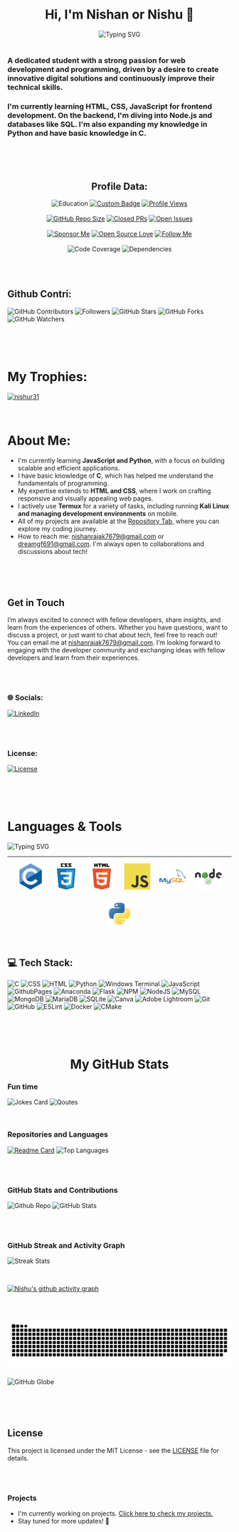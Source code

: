 


#### <h1 align="center">Hi, I'm Nishan or Nishu 👋</h1>

<div align="center">
  <img src="https://readme-typing-svg.demolab.com?font=Fira+Code&size=30&duration=3000&pause=2000&color=blueviolet&center=true&vCenter=true&width=2000&lines=This+is+my+Github+page+and+I+thank+everyone+who+helped+me+somewhere+in+my+life+and+made+the+me+I+am+today." alt="Typing SVG">
</div>

<br>
 
### A dedicated student with a strong passion for web development and programming, driven by a desire to create innovative digital solutions and continuously improve their technical skills.

<h3>I'm currently learning HTML, CSS, JavaScript for frontend development. On the backend, I'm diving into Node.js and databases like SQL. I'm also expanding my knowledge in Python and have basic knowledge in C.</h3>

<br>
<br>
<br>

### <h2 align="center">Profile Data:</h2> 
<!-- First Row -->
<div align="center" >
  <img src="https://img.shields.io/badge/EDUCATION-Bachelor's%20in%20Computer%20Science%20and%20Engineering-blueviolet" alt="Education">
  <a href="https://github.com/nishuR31/nishuR31"><img src="https://img.shields.io/badge/HELLO%20CODER%20-BROTHERS-black" alt="Custom Badge"></a>
  <a href="https://github.com/nishuR31/nishuR31"><img src="https://komarev.com/ghpvc/?username=nishuR31&color=blueviolet" alt="Profile Views"></a>
</div>

<br>
<!-- Second Row -->
<div align="center" >
  <a href="https://github.com/nishuR31/nishuR31"><img src="https://img.shields.io/github/repo-size/nishuR31/nishuR31?color=blueviolet&style=social" alt="GitHub Repo Size"></a>
  <a href="https://github.com/nishuR31/nishuR31"><img src="https://img.shields.io/github/issues-pr-closed/nishuR31/nishuR31?color=blueviolet&style=social" alt="Closed PRs"></a>
  <a href="https://github.com/nishuR31/nishuR31"><img src="https://img.shields.io/github/issues/nishuR31/nishuR31?color=blueviolet&style=social" alt="Open Issues"></a>
</div>

<br>

<!-- Third Row -->
<div align="center" >
  <a href="https://github.com/sponsors/nishuR31" target="_blank" rel="noreferrer"><img src="https://img.shields.io/badge/Sponsor%20Me-GitHub%20Sponsors-blueviolet" alt="Sponsor Me"></a>
  <a href="https://github.com/nishuR31/nishuR31"><img src="https://badges.frapsoft.com/os/v1/open-source.svg?v=103&color=blueviolet&style=social" alt="Open Source Love"></a>
  <a href="https://github.com/nishuR31/nishuR31"><img src="https://img.shields.io/badge/-Follow%20Me%20-blueviolet" alt="Follow Me"></a>
</div>

<br>
<!-- Code Quality and Other Metrics -->
<div align="center">
  <img src="https://img.shields.io/codecov/c/github/nishuR31/nishuR31?color=blueviolet&style=social" alt="Code Coverage">
  <img src="https://img.shields.io/librariesio/release/github/nishuR31/nishuR31?style=social" alt="Dependencies">
</div>

<br>
<br>
<br>

### <h2> Github Contri:</h2>

![GitHub Contributors](https://img.shields.io/github/contributors/nishuR31/nishuR31?color=blueviolet&style=social)
![Followers](https://img.shields.io/github/followers/nishuR31?style=social)
![GitHub Stars](https://img.shields.io/github/stars/nishuR31/nishuR31?style=social)
![GitHub Forks](https://img.shields.io/github/forks/nishuR31/nishuR31?style=social)
![GitHub Watchers](https://img.shields.io/github/watchers/nishuR31/nishuR31?style=social)

<br>
<br>
<br>

### <h1>My Trophies:</h1>

<div style="display: inline-flex; flex-wrap: wrap; justify-content: center; align-items: center; gap: 20px;">
  <a href="https://github.com/ryo-ma/github-profile-trophy" target="_blank" rel="https://github.com/nishuR31/nishuR31"><img src="https://github-profile-trophy.vercel.app/?username=nishuR31&theme=algolia&no-bg=true&no-frame=true" alt="nishur31" /></a>
</div>
<br>
<br>
<br>


### <h1>About Me:</h1>

* I'm currently learning **JavaScript and Python**, with a focus on building scalable and efficient applications.
* I have basic knowledge of **C**, which has helped me understand the fundamentals of programming.
* My expertise extends to **HTML and CSS**, where I work on crafting responsive and visually appealing web pages.
* I actively use **Termux** for a variety of tasks, including running **Kali Linux and managing development environments** on mobile.
* All of my projects are available at the [Repository Tab](https://github.com/nishuR31?tab=repositories), where you can explore my coding journey.
* How to reach me: [nishanrajak7679@gmail.com](mailto:nishanrajak7679@gmail.com) or [dreamgf691@gmail.com](mailto:dreamgf691@gmail.com). I'm always open to collaborations and discussions about tech!
<br>
<br>
<br>

### <h2>Get in Touch</h2>

I’m always excited to connect with fellow developers, share insights, and learn from the experiences of others. Whether you have questions, want to discuss a project, or just want to chat about tech, feel free to reach out!
<br>
You can email me at [nishanrajak7679@gmail.com](mailto:nishanrajak7679@gmail.com).  I’m looking forward to engaging with the developer community and exchanging ideas with fellow developers and learn from their experiences.

<br>
<br>

### 🌐 Socials:
[![LinkedIn](https://img.shields.io/badge/LinkedIn-%230077B5.svg?logo=linkedin&logoColor=white)](https://linkedin.com/in/https://www.linkedin.com/in/nishan-r-96147027a/) 

<br>
<br>

### License:
[![License](https://img.shields.io/badge/License-Apache_2.0-blueviolet.svg)](https://opensource.org/licenses/Apache-2.0)


  
<br>
<br>
<br>

### <h1>Languages & Tools </h1> 

<div align="left">
  <img src="https://readme-typing-svg.demolab.com?font=Fira+Code&size=50&duration=3000&pause=2000&color=blue&center=true&vCenter=true&width=1500&lines=I+am+continously+learning;And+tuning+my+skill+too." alt="Typing SVG">
</div>
<hr>
<div style="display: inline-flex; flex-wrap: wrap; justify-content: center; align-items: center; gap: 20px;">
 <a href="https://www.cprogramming.com/" target="_blank" rel="noreferrer"> <img src="https://raw.githubusercontent.com/devicons/devicon/master/icons/c/c-original.svg" alt="C" width="60" width="60"/> 
 </a> 
  <a href="https://www.w3schools.com/css/" target="_blank" rel="noreferrer"> <img src="https://raw.githubusercontent.com/devicons/devicon/master/icons/css3/css3-original-wordmark.svg" alt="css" width="60" width="60"/> </a>
 <a href="https://www.w3.org/html/" target="_blank" rel="noreferrer"> <img src="https://raw.githubusercontent.com/devicons/devicon/master/icons/html5/html5-original-wordmark.svg" alt="html" width="60" width="60"/> </a>
 <a href="https://developer.mozilla.org/en-US/docs/Web/JavaScript" target="_blank" rel="noreferrer"> <img src="https://raw.githubusercontent.com/devicons/devicon/master/icons/javascript/javascript-original.svg" alt="javascript" width="60" width="60"/> </a>
 <a href="https://www.mysql.com/" target="_blank" rel="noreferrer"> <img src="https://raw.githubusercontent.com/devicons/devicon/master/icons/mysql/mysql-original-wordmark.svg" alt="mysql" width="60" width="60"/> </a>
 <a href="https://nodejs.org" target="_blank" rel="noreferrer"> <img src="https://raw.githubusercontent.com/devicons/devicon/master/icons/nodejs/nodejs-original-wordmark.svg" alt="nodejs" width="60" width="60"/> </a>
 <a href="https://www.python.org" target="_blank" rel="noreferrer"> <img src="https://raw.githubusercontent.com/devicons/devicon/master/icons/python/python-original.svg" alt="python" width="60" width="60"/> </a>
</div>
<br>
<br>
<br>

### <h2>💻 Tech Stack:</h2>
![C](https://img.shields.io/badge/c-%2300599C.svg?style=for-the-badge&logo=c&logoColor=white) ![CSS](https://img.shields.io/badge/css3-%231572B6.svg?style=for-the-badge&logo=css3&logoColor=white) ![HTML](https://img.shields.io/badge/html5-%23E34F26.svg?style=for-the-badge&logo=html5&logoColor=white) ![Python](https://img.shields.io/badge/python-3670A0?style=for-the-badge&logo=python&logoColor=ffdd54) ![Windows Terminal](https://img.shields.io/badge/Windows%20Terminal-%234D4D4D.svg?style=for-the-badge&logo=windows-terminal&logoColor=white) ![JavaScript](https://img.shields.io/badge/javascript-%23323330.svg?style=for-the-badge&logo=javascript&logoColor=%23F7DF1E) ![GithubPages](https://img.shields.io/badge/github%20pages-121013?style=for-the-badge&logo=github&logoColor=white) ![Anaconda](https://img.shields.io/badge/Anaconda-%2344A833.svg?style=for-the-badge&logo=anaconda&logoColor=white) ![Flask](https://img.shields.io/badge/flask-%23000.svg?style=for-the-badge&logo=flask&logoColor=white) ![NPM](https://img.shields.io/badge/NPM-%23CB3837.svg?style=for-the-badge&logo=npm&logoColor=white) ![NodeJS](https://img.shields.io/badge/node.js-6DA55F?style=for-the-badge&logo=node.js&logoColor=white) ![MySQL](https://img.shields.io/badge/mysql-4479A1.svg?style=for-the-badge&logo=mysql&logoColor=white) ![MongoDB](https://img.shields.io/badge/MongoDB-%234ea94b.svg?style=for-the-badge&logo=mongodb&logoColor=white) ![MariaDB](https://img.shields.io/badge/MariaDB-003545?style=for-the-badge&logo=mariadb&logoColor=white) ![SQLite](https://img.shields.io/badge/sqlite-%2307405e.svg?style=for-the-badge&logo=sqlite&logoColor=white) ![Canva](https://img.shields.io/badge/Canva-%2300C4CC.svg?style=for-the-badge&logo=Canva&logoColor=white) ![Adobe Lightroom](https://img.shields.io/badge/Adobe%20Lightroom-31A8FF.svg?style=for-the-badge&logo=Adobe%20Lightroom&logoColor=white) ![Git](https://img.shields.io/badge/git-%23F05033.svg?style=for-the-badge&logo=git&logoColor=white) ![GitHub](https://img.shields.io/badge/github-%23121011.svg?style=for-the-badge&logo=github&logoColor=white) ![ESLint](https://img.shields.io/badge/ESLint-4B3263?style=for-the-badge&logo=eslint&logoColor=white) ![Docker](https://img.shields.io/badge/docker-%230db7ed.svg?style=for-the-badge&logo=docker&logoColor=white) ![CMake](https://img.shields.io/badge/CMake-%23008FBA.svg?style=for-the-badge&logo=cmake&logoColor=white)


<br>
<br>
<br>

#### <h1 align="center">My GitHub Stats </h1>

### Fun time

![Jokes Card](https://readme-jokes.vercel.app/api?username=nishuR31&theme=algolia&hideBorder)
![Qoutes](https://quotes-github-readme.vercel.app/api?type=horizontal&theme=algolia)

<br>

### Repositories and Languages

[![Readme Card](https://github-readme-stats.vercel.app/api/pin/?username=nishuR31&repo=nishuR31&show_owner=true&theme=midnight-purple)](https://github.com/nishuR31)
![Top Languages](https://github-readme-stats.vercel.app/api/top-langs?username=nishur31&show_icons=true&locale=en&layout=compact&theme=midnight-purple)

<br><br>
### GitHub Stats and  Contributions
![Github Repo](https://github-contributor-stats.vercel.app/api?username=nishuR31&limit=5&theme=midnight-purple&combine_all_yearly_contributions=true)
![GitHub Stats](https://github-readme-stats.vercel.app/api?username=nishuR31&show_icons=true&theme=midnight-purple&show=reviews,discussions_started,discussions_answered,prs_merged,prs_merged_percentage)


<br>
<br>

### GitHub Streak and Activity Graph

![Streak Stats](https://github-readme-streak-stats.herokuapp.com/?user=nishuR31&show_icons=true&theme=midnight-purple)

<br>

[![Nishu's github activity graph](https://github-readme-activity-graph.vercel.app/graph?username=nishuR31&theme=github-compact&bg=false&line=8A2BE2&hide_border=true&point=ff0000)](https://github.com/ashutosh00710/github-readme-activity-graph)

<br>
<br>

![Contribution Snake](https://github.com/Platane/snk/raw/output/github-contribution-grid-snake.svg)<br><br>
![GitHub Globe](https://github.com/janarosmonaliev/github-globe.git)

<br>
<br>
<br>



## License

This project is licensed under the MIT License - see the [LICENSE](LICENSE) file for details.

<br>
<br>

### Projects

* I'm currently working on projects. [Click here to check my projects.](https://github.com/nishuR31?tab=repositories)
* Stay tuned for more updates! 🚀
